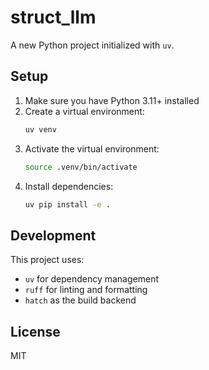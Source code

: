 # struct_llm

A new Python project initialized with `uv`.

## Setup

1. Make sure you have Python 3.11+ installed
2. Create a virtual environment:
   ```bash
   uv venv
   ```
3. Activate the virtual environment:
   ```bash
   source .venv/bin/activate
   ```
4. Install dependencies:
   ```bash
   uv pip install -e .
   ```

## Development

This project uses:
- `uv` for dependency management
- `ruff` for linting and formatting
- `hatch` as the build backend

## License

MIT 